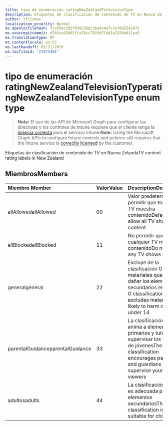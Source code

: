 ```yaml
---
title: tipo de enumeración ratingNewZealandTelevisionType
description: Etiquetas de clasificación de contenido de TV en Nueva Zelanda
author: tfitzmac
localization_priority: Normal
ms.openlocfilehash: fcafb9c202f9392d5dc3ba834e7c7e78d2592972
ms.sourcegitcommit: d2b3ca32602ffa76cc7925d7f4d1e2258e611ea5
ms.translationtype: MT
ms.contentlocale: es-ES
ms.lasthandoff: 01/11/2019
ms.locfileid: "27875491"
---
```

# <a name="ratingnewzealandtelevisiontype-enum-type"></a><span data-ttu-id="1d8e8-103">tipo de enumeración ratingNewZealandTelevisionType</span><span class="sxs-lookup"><span data-stu-id="1d8e8-103">ratingNewZealandTelevisionType enum type</span></span>

> <span data-ttu-id="1d8e8-104">**Nota:** El uso de las API de Microsoft Graph para configurar las directivas y los controles de Intune requiere que el cliente tenga la [licencia correcta](https://go.microsoft.com/fwlink/?linkid=839381) para el servicio Intune.</span><span class="sxs-lookup"><span data-stu-id="1d8e8-104">**Note:** Using the Microsoft Graph APIs to configure Intune controls and policies still requires that the Intune service is [correctly licensed](https://go.microsoft.com/fwlink/?linkid=839381) by the customer.</span></span>

<span data-ttu-id="1d8e8-105">Etiquetas de clasificación de contenido de TV en Nueva Zelanda</span><span class="sxs-lookup"><span data-stu-id="1d8e8-105">TV content rating labels in New Zealand</span></span>
## <a name="members"></a><span data-ttu-id="1d8e8-106">Miembros</span><span class="sxs-lookup"><span data-stu-id="1d8e8-106">Members</span></span>
|<span data-ttu-id="1d8e8-107">Miembro	</span><span class="sxs-lookup"><span data-stu-id="1d8e8-107">Member</span></span>|<span data-ttu-id="1d8e8-108">Valor</span><span class="sxs-lookup"><span data-stu-id="1d8e8-108">Value</span></span>|<span data-ttu-id="1d8e8-109">Description</span><span class="sxs-lookup"><span data-stu-id="1d8e8-109">Description</span></span>|
|:---|:---|:---|
|<span data-ttu-id="1d8e8-110">allAllowed</span><span class="sxs-lookup"><span data-stu-id="1d8e8-110">allAllowed</span></span>|<span data-ttu-id="1d8e8-111">0</span><span class="sxs-lookup"><span data-stu-id="1d8e8-111">0</span></span>|<span data-ttu-id="1d8e8-112">Valor predeterminado, permitir que todos los TV muestra contenido</span><span class="sxs-lookup"><span data-stu-id="1d8e8-112">Default value, allow all TV shows content</span></span>|
|<span data-ttu-id="1d8e8-113">allBlocked</span><span class="sxs-lookup"><span data-stu-id="1d8e8-113">allBlocked</span></span>|<span data-ttu-id="1d8e8-114">1</span><span class="sxs-lookup"><span data-stu-id="1d8e8-114">1</span></span>|<span data-ttu-id="1d8e8-115">No permitir que cualquier TV muestra contenido</span><span class="sxs-lookup"><span data-stu-id="1d8e8-115">Do not allow any TV shows content</span></span>|
|<span data-ttu-id="1d8e8-116">general</span><span class="sxs-lookup"><span data-stu-id="1d8e8-116">general</span></span>|<span data-ttu-id="1d8e8-117">2</span><span class="sxs-lookup"><span data-stu-id="1d8e8-117">2</span></span>|<span data-ttu-id="1d8e8-118">Excluye de la clasificación G materiales que puedan dañar los elementos secundarios en 14</span><span class="sxs-lookup"><span data-stu-id="1d8e8-118">The G classification excludes materials likely to harm children under 14</span></span>|
|<span data-ttu-id="1d8e8-119">parentalGuidance</span><span class="sxs-lookup"><span data-stu-id="1d8e8-119">parentalGuidance</span></span>|<span data-ttu-id="1d8e8-120">3</span><span class="sxs-lookup"><span data-stu-id="1d8e8-120">3</span></span>|<span data-ttu-id="1d8e8-121">La clasificación de PGR anima a elementos primarios y tutores para supervisar los visores de jóvenes</span><span class="sxs-lookup"><span data-stu-id="1d8e8-121">The PGR classification encourages parents and guardians to supervise younger viewers</span></span>|
|<span data-ttu-id="1d8e8-122">adultos</span><span class="sxs-lookup"><span data-stu-id="1d8e8-122">adults</span></span>|<span data-ttu-id="1d8e8-123">4</span><span class="sxs-lookup"><span data-stu-id="1d8e8-123">4</span></span>|<span data-ttu-id="1d8e8-124">La clasificación AO no es adecuada para los elementos secundarios</span><span class="sxs-lookup"><span data-stu-id="1d8e8-124">The AO classification is not suitable for children</span></span>|



